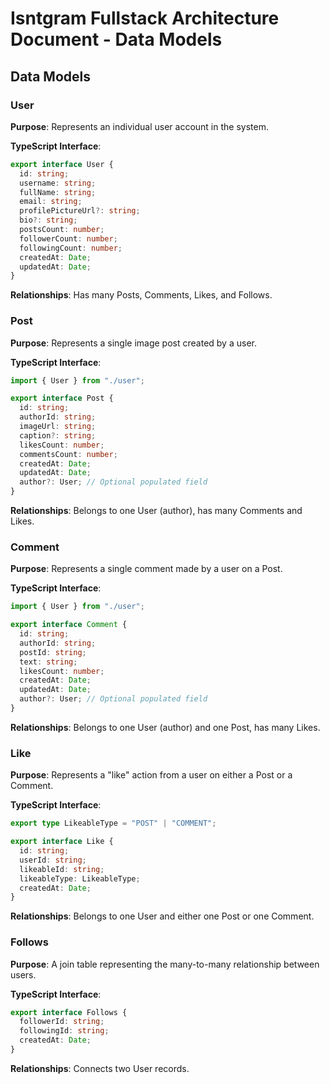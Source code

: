 # Isntgram Fullstack Architecture Document - Data Models

## Data Models

### User

**Purpose**: Represents an individual user account in the system.

**TypeScript Interface**:

```typescript
export interface User {
  id: string;
  username: string;
  fullName: string;
  email: string;
  profilePictureUrl?: string;
  bio?: string;
  postsCount: number;
  followerCount: number;
  followingCount: number;
  createdAt: Date;
  updatedAt: Date;
}
```

**Relationships**: Has many Posts, Comments, Likes, and Follows.

### Post

**Purpose**: Represents a single image post created by a user.

**TypeScript Interface**:

```typescript
import { User } from "./user";

export interface Post {
  id: string;
  authorId: string;
  imageUrl: string;
  caption?: string;
  likesCount: number;
  commentsCount: number;
  createdAt: Date;
  updatedAt: Date;
  author?: User; // Optional populated field
}
```

**Relationships**: Belongs to one User (author), has many Comments and Likes.

### Comment

**Purpose**: Represents a single comment made by a user on a Post.

**TypeScript Interface**:

```typescript
import { User } from "./user";

export interface Comment {
  id: string;
  authorId: string;
  postId: string;
  text: string;
  likesCount: number;
  createdAt: Date;
  updatedAt: Date;
  author?: User; // Optional populated field
}
```

**Relationships**: Belongs to one User (author) and one Post, has many Likes.

### Like

**Purpose**: Represents a "like" action from a user on either a Post or a Comment.

**TypeScript Interface**:

```typescript
export type LikeableType = "POST" | "COMMENT";

export interface Like {
  id: string;
  userId: string;
  likeableId: string;
  likeableType: LikeableType;
  createdAt: Date;
}
```

**Relationships**: Belongs to one User and either one Post or one Comment.

### Follows

**Purpose**: A join table representing the many-to-many relationship between users.

**TypeScript Interface**:

```typescript
export interface Follows {
  followerId: string;
  followingId: string;
  createdAt: Date;
}
```

**Relationships**: Connects two User records.
